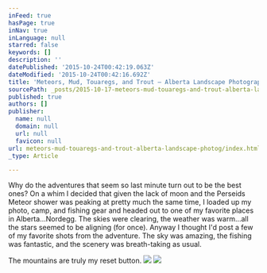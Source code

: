 ```yaml
---
inFeed: true
hasPage: true
inNav: true
inLanguage: null
starred: false
keywords: []
description: ''
datePublished: '2015-10-24T00:42:19.063Z'
dateModified: '2015-10-24T00:42:16.692Z'
title: 'Meteors, Mud, Touaregs, and Trout – Alberta Landscape Photographer'
sourcePath: _posts/2015-10-17-meteors-mud-touaregs-and-trout-alberta-landscape-photog.md
published: true
authors: []
publisher:
  name: null
  domain: null
  url: null
  favicon: null
url: meteors-mud-touaregs-and-trout-alberta-landscape-photog/index.html
_type: Article

---
```

Why do the adventures that seem so last minute turn out to be the best ones?  On a whim I decided that given the lack of moon and the Perseids Meteor shower was peaking at pretty much the same time, I loaded up my photo, camp, and fishing gear and headed out to one of my favorite places in Alberta...Nordegg.  The skies were clearing, the weather was warm...all the stars seemed to be aligning (for once).  Anyway I thought I'd post a few of my favorite shots from the adventure.  The sky was amazing, the fishing was fantastic, and the scenery was breath-taking as usual.

The mountains are truly my reset button.
![](https://the-grid-user-content.s3-us-west-2.amazonaws.com/cc7f4e68-d042-40ed-add2-153b81e3adea.jpg)
![](https://the-grid-user-content.s3-us-west-2.amazonaws.com/5da62e7e-8b9a-4a9b-a1ee-54bff5596cd0.jpg)